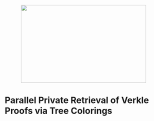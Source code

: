 <p align="center">
  <img width="400" height="250" src="https://github.com/cnquang/cnquang/assets/87842051/4a1c70e8-c80a-4629-86f9-38fb2ccb2092">
</p>

# Parallel Private Retrieval of Verkle Proofs via Tree Colorings

